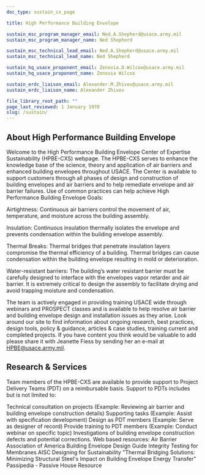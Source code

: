 ```yaml
---
doc_type: sustain_cx_page

title: High Performance Building Envelope

sustain_msc_program_manager_email: Ned.A.Shepherd@usace.army.mil
sustain_msc_program_manager_name: Ned Shepherd

sustain_msc_technical_lead_email: Ned.A.Shepherd@usace.army.mil
sustain_msc_technical_lead_name: Ned Shepherd

sustain_hq_usace_proponent_email: Zenovia.D.Wilcox@usace.army.mil
sustain_hq_usace_proponent_name: Zenovia Wilcox

sustain_erdc_liaison_email: Alexander.M.Zhivov@usace.army.mil
sustain_erdc_liaison_name: Alexander Zhivov

file_library_root_path: ""
page_last_reviewed: 1 January 1970
slug: /sustain/
---
```


## About High Performance Building Envelope

Welcome to the High Performance Building Envelope Center of Expertise Sustainability (HPBE-CXS) webpage. The HPBE-CXS serves to enhance the knowledge base of the science, theory and application of air barriers and enhanced building envelopes throughout USACE. The Center is available to support customers through all phases of design and construction of building envelopes and air barriers and to help remediate envelope and air barrier failures.
Use of common practices can help achieve High Performance Building Envelope Goals:

Airtightness: Continuous air barriers control the movement of air, temperature, and moisture across the building assembly.

Insulation: Continuous insulation thermally isolates the envelope and prevents condensation within the building envelope assembly.

Thermal Breaks: Thermal bridges that penetrate insulation layers compromise the thermal efficiency of a building. Thermal bridges can cause condensation within the building envelope resulting in mold or deterioration.

Water-resistant barriers: The building’s water resistant barrier must be carefully designed to interface with the envelopes vapor retarder and air barrier. It is extremely critical to design the assembly to facilitate drying and avoid trapping moisture and condensation.

The team is actively engaged in providing training USACE wide through webinars and PROSPECT classes and is available to help resolve air barrier and building envelope design and installation issues as they arise. Look around our site to find information about ongoing research, best practices, design tools, policy & guidance, articles & case studies, training current and completed projects. If you have content you think would be valuable to add please share it with Jeanette Fiess by sending her an e-mail at HPBE@usace.army.mil.

## Research & Services

Team members of the HPBE-CXS are available to provide support to Project Delivery Teams (PDT) on a reimbursable basis. Support to PDTs includes but is not limited to:

Technical consultation on projects (Example: Reviewing air barrier and building envelope construction details)
Supporting tasks (Example: Assist with specification development)
Design as PDT members (Example: Serve as designer of record)
Provide training to PDT members (Example: Conduct webinar on specific topic)
Investigations of building envelope construction defects and potential corrections.
Web based resources:
Air Barrier Association of America
Building Envelope Design Guide
Integrity Testing for Membranes
AISC Designing for Sustainability "Thermal Bridging Solutions: Minimizing Structural Steel's Impact on Building Envelope Energy Transfer"
Passipedia - Passive House Resource
